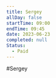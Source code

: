 ```yaml
---
title: Sergey
allDay: false
startTime: 09:00
endTime: 09:45
date: 2023-06-23
completed: null
Status:
  - Paid
---
```

#Sergey 
